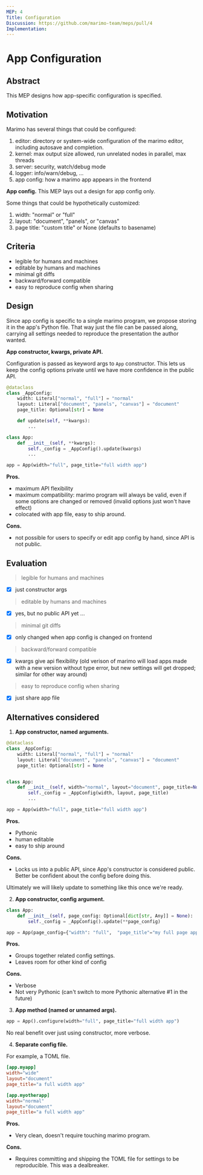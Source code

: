 ```yaml
---
MEP: 4
Title: Configuration
Discussion: https://github.com/marimo-team/meps/pull/4
Implementation: 
---
```


# App Configuration

## Abstract

This MEP designs how app-specific configuration is specified.

## Motivation

Marimo has several things that could be configured:

1. editor: directory or system-wide configuration of the marimo
   editor, including autosave and completion.
2. kernel: max output size allowed, run unrelated nodes in parallel, max threads
3. server: security, watch/debug mode
4. logger: info/warn/debug, ...
5. app config: how a marimo app appears in the frontend

**App config.**
This MEP lays out a design for app config only.

Some things that could be hypothetically customized:

1. width: "normal" or "full"
2. layout: "document", "panels", or "canvas"
3. page title: "custom title" or None (defaults to basename)



## Criteria

- legible for humans and machines
- editable by humans and machines
- minimal git diffs
- backward/forward compatible
- easy to reproduce config when sharing

## Design

Since app config is specific to a single marimo program, we propose storing it
in the app's Python file. That way just the file can be passed along, carrying
all settings needed to reproduce the presentation the author wanted.

**App constructor, kwargs, private API.**

Configuration is passed as keyword args to `App` constructor. This lets us keep
the config options private until we have more confidence in the public API.

```python
@dataclass
class _AppConfig:
    width: Literal["normal", "full"] = "normal"
    layout: Literal["document", "panels", "canvas"] = "document"
    page_title: Optional[str] = None

    def update(self, **kwargs):
        ...

class App:
    def __init__(self, **kwargs):
        self._config = _AppConfig().update(kwargs)
        ...

app = App(width="full", page_title="full width app")
```



**Pros.**
- maximum API flexibility
- maximum compatibility: marimo program will always be valid, even if
  some options are changed or removed (invalid options just won't have effect)
- colocated with app file, easy to ship around.

**Cons.**
- not possible for users to specify or edit app config by hand, since API
  is not public.


## Evaluation

> legible for humans and machines
 
- [x] just constructor args

> editable by humans and machines

- [x] yes, but no public API yet ...

> minimal git diffs

- [x] only changed when app config is changed on frontend

> backward/forward compatible

- [x] kwargs give api flexibility (old verison of marimo will load apps made with a new version without type
  error, but new settings will get dropped; similar for other way around)

> easy to reproduce config when sharing

- [x] just share app file

## Alternatives considered
1. **App constructor, named arguments.**

```python
@dataclass
class _AppConfig:
    width: Literal["normal", "full"] = "normal"
    layout: Literal["document", "panels", "canvas"] = "document"
    page_title: Optional[str] = None


class App:
    def __init__(self, width="normal", layout="document", page_title=None):
        self._config = _AppConfig(width, layout, page_title)
        ...

app = App(width="full", page_title="full width app")
```

**Pros.**
- Pythonic
- human editable
- easy to ship around

**Cons.**
- Locks us into a public API, since App's constructor is considered public.
  Better be confident about the config before doing this.

Ultimately we will likely update to something like this once we're ready.

2. **App constructor, config argument.**

```python
class App:
    def __init__(self, page_config: Optional[dict[str, Any]] = None):
        self._config = _AppConfig().update(**page_config)

app = App(page_config={"width": "full",  "page_title"="my full page app"})
``` 

**Pros.**
- Groups together related config settings.
- Leaves room for other kind of config

**Cons.**
- Verbose
- Not very Pythonic (can't switch to more Pythonic alternative #1 in the future)

3. **App method (named or unnamed args).**

```python
app = App().configure(width="full", page_title="full width app")
```

No real benefit over just using constructor, more verbose.

4. **Separate config file.**


For example, a TOML file.

```toml
[app.myapp]
width="wide"
layout="document"
page_title="a full width app"

[app.myotherapp]
width="normal"
layout="document"
page_title="a full width app"
```

**Pros.**
- Very clean, doesn't require touching marimo program.

**Cons.**
- Requires committing and shipping the TOML file for settings to be reproducible.
  This was a dealbreaker.
